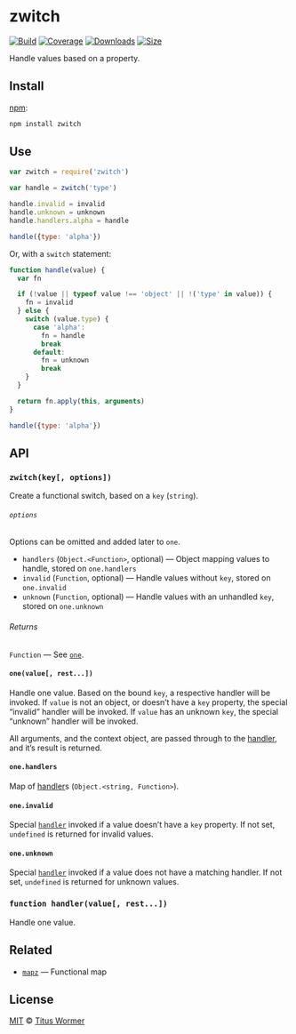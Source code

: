 # zwitch

[![Build][build-badge]][build]
[![Coverage][coverage-badge]][coverage]
[![Downloads][downloads-badge]][downloads]
[![Size][size-badge]][size]

Handle values based on a property.

## Install

[npm][]:

```sh
npm install zwitch
```

## Use

```js
var zwitch = require('zwitch')

var handle = zwitch('type')

handle.invalid = invalid
handle.unknown = unknown
handle.handlers.alpha = handle

handle({type: 'alpha'})
```

Or, with a `switch` statement:

```javascript
function handle(value) {
  var fn

  if (!value || typeof value !== 'object' || !('type' in value)) {
    fn = invalid
  } else {
    switch (value.type) {
      case 'alpha':
        fn = handle
        break
      default:
        fn = unknown
        break
    }
  }

  return fn.apply(this, arguments)
}

handle({type: 'alpha'})
```

## API

### `zwitch(key[, options])`

Create a functional switch, based on a `key` (`string`).

###### `options`

Options can be omitted and added later to `one`.

*   `handlers` (`Object.<Function>`, optional)
    — Object mapping values to handle, stored on `one.handlers`
*   `invalid` (`Function`, optional)
    — Handle values without `key`, stored on `one.invalid`
*   `unknown` (`Function`, optional)
    — Handle values with an unhandled `key`, stored on `one.unknown`

###### Returns

`Function` — See [`one`][one].

#### `one(value[, rest...])`

Handle one value.  Based on the bound `key`, a respective handler will be
invoked.
If `value` is not an object, or doesn’t have a `key` property, the special
“invalid” handler will be invoked.
If `value` has an unknown `key`, the special “unknown” handler will be invoked.

All arguments, and the context object, are passed through to the [handler][],
and it’s result is returned.

#### `one.handlers`

Map of [handler][]s (`Object.<string, Function>`).

#### `one.invalid`

Special [`handler`][handler] invoked if a value doesn’t have a `key` property.
If not set, `undefined` is returned for invalid values.

#### `one.unknown`

Special [`handler`][handler] invoked if a value does not have a matching
handler.
If not set, `undefined` is returned for unknown values.

### `function handler(value[, rest...])`

Handle one value.

## Related

*   [`mapz`](https://github.com/wooorm/mapz)
    — Functional map

## License

[MIT][license] © [Titus Wormer][author]

<!-- Definitions -->

[build-badge]: https://github.com/wooorm/zwitch/workflows/main/badge.svg

[build]: https://github.com/wooorm/zwitch/actions

[coverage-badge]: https://img.shields.io/codecov/c/github/wooorm/zwitch.svg

[coverage]: https://codecov.io/github/wooorm/zwitch

[downloads-badge]: https://img.shields.io/npm/dm/zwitch.svg

[downloads]: https://www.npmjs.com/package/zwitch

[size-badge]: https://img.shields.io/bundlephobia/minzip/zwitch.svg

[size]: https://bundlephobia.com/result?p=zwitch

[npm]: https://docs.npmjs.com/cli/install

[license]: license

[author]: https://wooorm.com

[one]: #onevalue-rest

[handler]: #function-handlervalue-rest
